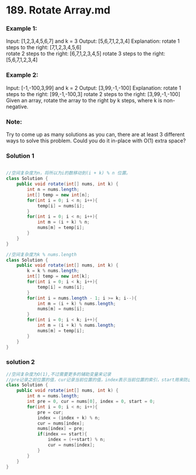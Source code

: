 # 189. Rotate Array.md

### Example 1:

Input: [1,2,3,4,5,6,7] and k = 3
Output: [5,6,7,1,2,3,4]
Explanation:
rotate 1 steps to the right: [7,1,2,3,4,5,6]  
rotate 2 steps to the right: [6,7,1,2,3,4,5]
rotate 3 steps to the right: [5,6,7,1,2,3,4]

### Example 2:

Input: [-1,-100,3,99] and k = 2
Output: [3,99,-1,-100]
Explanation: 
rotate 1 steps to the right: [99,-1,-100,3]
rotate 2 steps to the right: [3,99,-1,-100]
Given an array, rotate the array to the right by k steps, where k is non-negative.

### Note:

Try to come up as many solutions as you can, there are at least 3 different ways to solve this problem.
Could you do it in-place with O(1) extra space?

### Solution 1
```java

//空间复杂度为n，将所以为i的数移动到(i + k) % n 位置。
class Solution {
    public void rotate(int[] nums, int k) {
        int n = nums.length;
        int[] temp = new int[n];
        for(int i = 0; i < n; i++){
            temp[i] = nums[i];
        }
        for(int i = 0; i < n; i++){
            int m = (i + k) % n;
            nums[m] = temp[i];
        }
    }
}

//空间复杂度为k % nums.length
class Solution {
    public void rotate(int[] nums, int k) {
        k = k % nums.length;
        int[] temp = new int[k];
        for(int i = 0; i < k; i++){
            temp[i] = nums[i];
        }
        for(int i = nums.length - 1; i >= k; i--){
            int m = (i + k) % nums.length;
            nums[m] = nums[i];
        }
        for(int i = 0; i < k; i++){
            int m = (i + k) % nums.length;
            nums[m] = temp[i];
        }
    }
}
```

### solution 2
```java
//空间复杂度为O(1),不过需要更多的辅助变量来记录
//pre记录之前位置的值，cur记录当前位置的值，index表示当前位置的索引，start用来防止再次修改已经修改过的位置
class Solution {
    public void rotate(int[] nums, int k) {
        int n = nums.length;
        int pre = 0, cur = nums[0], index = 0, start = 0;
        for(int i = 0; i < n; i++){
            pre = cur;
            index = (index + k) % n;
            cur = nums[index];
            nums[index] = pre;
            if(index == start){
                index = (++start) % n;
                cur = nums[index];
            }
        }
    }
}
```
